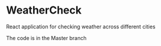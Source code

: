 # WeatherCheck
React application for checking weather across different cities

The code is in the Master branch
